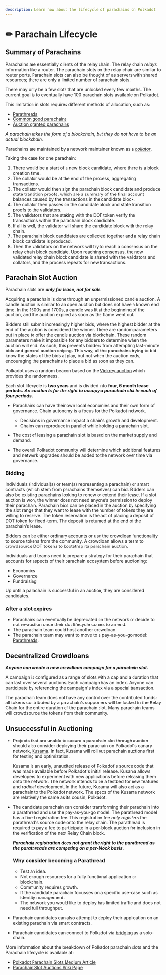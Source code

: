 ```yaml
---
description: Learn how about the lifecycle of parachains on Polkadot
---
```


# ✏ Parachain Lifecycle

## **Summary of Parachains**

Parachains are essentially clients of the relay chain. The relay chain 
*relays* information like a router. The parachain slots on the relay chain are 
similar to router ports. Parachain slots can also be thought of as servers with 
shared resources; there are only a limited number of parachain slots.

There may only be a few slots that are unlocked every few months. The current goal is to eventually have 100 parachain slots available on Polkadot.

This limitation in slots requires different methods of allocation, such as:
- [Parathreads](https://wiki.polkadot.network/docs/en/learn-parathreads)
- [Common good parachains](https://wiki.polkadot.network/docs/en/learn-parachains#common-good-parachains)
- [Auction granted parachains](https://wiki.polkadot.network/docs/en/learn-auction)

*A parachain takes the form of a blockchain, but they do not have to be an actual blockchain.* 

Parachains are maintained by a network maintainer known as a *[collator](https://wiki.polkadot.network/docs/en/learn-collator)*. 

Taking the case for one parachain:
1. There would be a start of a new block candidate, where
there is a block creation time. 
2. The collator would be at the end of the process, aggregating transactions. 
3. The collator would then sign the parachain block candidate and
produce state transition proofs, which are a summary of the final account
balances caused by the transactions in the candidate block. 
4. The collator then passes on the candidate block and state transition proofs to the validators. 
5. The validators that are staking with the DOT token verify the transactions within the parachain block
candidate. 
6. If all is well, the validator will share the candidate block with the relay chain.
7. The parachain block candidates are collected together and a relay chain block candidate
is produced. 
8. Then the validators on the network will try to reach a consensus on the relay
chain block candidate. Upon reaching consensus, the now validated relay chain block
candidate is shared with the validators and collators, and the process repeats for new
transactions.

## **Parachain Slot Auction**

Parachain slots are ***only for lease, not for sale***. 

Acquiring a parachain is done through an unpermissioned candle auction.
A candle auction is similar to an open auction but does not have a known end time. In the 1600s and 1700s, a candle was lit
at the beginning of the auction, and the auction expired as soon as the flame went out.

Bidders still submit increasingly higher bids, where the highest bidder at the end of the auction is considered the winner. There are random parameters put in place to offer the candle auction via blockchain. These random parameters make it
impossible for any bidders to determine when the auction will end. As such, this prevents bidders from attempting last-minute bids and general auction sniping. This way, all the parachains trying to bid know the states of the bids at play, but not when the auction ends, encouraging the parachains to place a bid as soon as they can.

Polkadot uses a random beacon based on the [Vickrey auction](https://en.wikipedia.org/wiki/Vickrey_auction) which provides the randomness.

Each slot lifecycle is **two years** and is divided into **four, 6 month lease periods.**
***An auction is for the right to occupy a parachain slot in each of four periods.***

* Parachains can have their own local economies and their own form of governance. Chain autonomy is a focus for the Polkadot network.
    - Decisions in governance impact a chain's growth and development. 
    - Chains can reproduce in parallel while holding a parachain slot.

* The cost of leasing a parachain slot is based on the market supply and demand.
* The overall Polkadot community will determine which additional features and network upgrades should be added to the network over time via governance.

### Bidding 

Individuals (individual(s) or team(s) representing a parachain) or smart contracts (which stem from parachains themselves) can bid. Bidders can also be existing parachains looking to renew or extend their lease. If a slot auction is won, the winner does not need anyone’s permission to deploy their parachain. Parachain bids can be placed in the auction by specifying the slot range that they want to lease with the number of tokens they are willing to reserve. The token reservation is the act of placing a deposit of DOT token for fixed-term. The deposit is returned at the end of the parachain’s lease.

Bidders can be either ordinary accounts or use the crowdloan functionality to source tokens from the community. A crowdloan allows a team to crowdsource DOT tokens to bootstrap its parachain auction.

Individuals and teams need to prepare a strategy for their parachain that accounts for aspects of their parachain ecosystem before auctioning:
  - Economics
  - Governance
  - Fundraising

Up until a parachain is successful in an auction, they are considered candidates. 

### After a slot expires
* Parachains can eventually be deprecated on the network or decide to not re-auction once their slot lifecycle comes to an end.
* The parachain team could host another crowdloan.
* The parachain team may want to move to a pay-as-you-go model: [Parathreads](https://wiki.polkadot.network/docs/en/learn-parathreads).

## **Decentralized Crowdloans**

***Anyone can create a new crowdloan campaign for a parachain slot.*** 

A campaign is configured as a range of slots with a cap and a duration that can last over several auctions. 
Each campaign has an index. Anyone can participate by referencing the campaign's index via a special transaction.

The parachain team does not have any control over the contributed funds: all tokens contributed by a parachain’s supporters will be locked in the Relay Chain for the entire duration of the parachain slot. Many parachain teams will crowdsource the tokens from their community.

## **Unsuccessful in Auctioning**

* Projects that are unable to secure a parachain slot through auction should also consider deploying their parachain on Polkadot's canary network, [Kusama](https://kusama.network/). In fact, Kusama will roll out parachain auctions first for testing and optimization.

    Kusama is an early, unaudited release of Polkadot's source code that was made available before Polkadot's initial release. Kusama allows developers to experiment with new applications before releasing them onto the network. The network intends to be a testbed for new features and *radical* development. In the future, Kusama will also act as a parachain to the Polkadot network. The specs of the Kusama network are relatively the same as its cousin, Polkadot.

* The candidate parachain can consider transforming their parachain into a parathread and use the pay-as-you-go model. The parathread model has a fixed registration fee. This registration fee *only registers* the parathread's source code onto the relay chain. The parathread is required to pay a fee to participate in a per-block auction for inclusion in the verification of the next Relay Chain block. 

    ***Parachain registration does not grant the right to the parathread as the parathreads are competing on a per-block basis.***

    ### Why consider becoming a Parathread 
    - Test an idea. 
    - Not enough resources for a fully functional application or blockchain. 
    - Community requires growth. 
    - If the candidate parachain focusses on a specific use-case such as identity management. 
    - The network you would like to deploy has limited traffic and does not need full throughput.

* Parachain candidates can also attempt to deploy their application on an existing parachain via smart contracts. 
* Parachain candidates can connect to Polkadot via [bridging](https://wiki.polkadot.network/docs/en/learn-bridges) as a solo-chain.

More information about the breakdown of Polkadot parachain slots and the Parachain lifecycle is available at:
- [Polkadot Parachain Slots Medium Article](https://medium.com/polkadot-network/polkadot-parachain-slots-f3f051d41699)
- [Parachain Slot Auctions Wiki Page](https://wiki.polkadot.network/docs/en/learn-auction)
